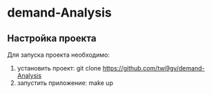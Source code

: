 # demand-Analysis

## Настройка проекта
Для запуска проекта необходимо:
1. установить проект: git clone https://github.com/twi9gy/demand-Analysis
2. запустить приложение: make up
